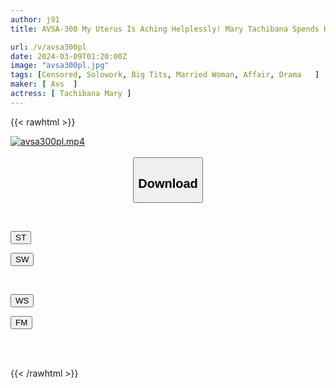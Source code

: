 ```yaml
---
author: j91
title: AVSA-300 My Uterus Is Aching Helplessly! Mary Tachibana Spends Her Days Of Unfaithful Copulation Falling Into Sex Games That Her Husband Doesn't Have.

url: /v/avsa300pl
date: 2024-03-09T01:20:00Z
image: "avsa300pl.jpg"
tags: [Censored, Solowork, Big Tits, Married Woman, Affair, Drama	]
maker: [ Avs  ]
actress: [ Tachibana Mary ]
---
```



{{< rawhtml >}}

<div class="video" data-videoid="1L1rBDXagZFeY7A">
    <a href="javascript:;">
        <img src="/v/avsa300pl/avsa300pl.jpg" width="WIDTH" height="HEIGHT" alt="avsa300pl.mp4" loading="lazy">
    </a>
</div>

<script type="text/javascript" src="https://j91.asia/asset/on-demand-st.js"></script>

<br>
  <link rel="stylesheet" href="https://j91.asia/asset/bs5.css">
  
  <center>
  <button class="btn btn-primary" type="button" data-bs-toggle="collapse" data-bs-target=".multi-collapse" aria-expanded="false" aria-controls="multiCollapseExample1 multiCollapseExample2"><h2>Download</h2></button></center>
</p>
<div class="row">
  <div class="col">
    <div class="collapse multi-collapse" id="multiCollapseExample1">
      <div class="card card-body">
	      	      <br>
<div class="buttons">  
<p><a href="https://streamtape.to/v/1L1rBDXagZFeY7A" target="_blank"><button class="btn-hover color-3"><i class="fa fa-download"></i> ST</button></a></p>
<p><a href="https://cdnwish.com/mmwmza7619vs" target="_blank"><button class="btn-hover color-2"><i class="fa fa-download"></i> SW</button></a></p></div>
    </div>
  </div>
</div>
  <div class="col">
    <div class="collapse multi-collapse" id="multiCollapseExample2">
      <div class="card card-body">
	      <br>
<div class="buttons">
<p><a href="https://wolfstream.tv/69dw5pqv7te6"><button class="btn-hover color-9"><i class="fa fa-download"></i> WS</button></a></p>
<p><a href="https://filemoon.sx/d/wdggp9n2i4b4"><button class="btn-hover color-8"><i class="fa fa-download"></i> FM</button></a></p></div>
<br><br>
      </div>
    </div>
  </div>
</div>

{{< /rawhtml >}}